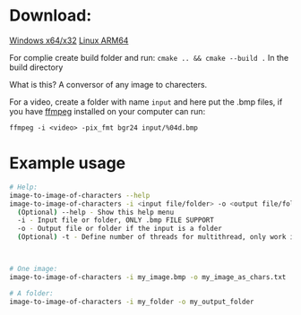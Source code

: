 # Download:
[Windows x64/x32](https://github.com/adriabama06/image-to-image-of-characters/releases/download/v0.0.3/image-to-image-of-characters-Win32bits.exe)
[Linux ARM64](https://github.com/adriabama06/image-to-image-of-characters/releases/download/v0.0.3/image-to-image-of-characters-ARM64)

For complie create build folder and run: `cmake .. && cmake --build .` In the build directory

What is this? A conversor of any image to charecters.

For a video, create a folder with name `input` and here put the .bmp files, if you have [ffmpeg](https://ffmpeg.org/) installed on your computer can run:
```
ffmpeg -i <video> -pix_fmt bgr24 input/%04d.bmp
```

# Example usage

```bash
# Help:
image-to-image-of-characters --help
image-to-image-of-characters -i <input file/folder> -o <output file/folder>
  (Optional) --help - Show this help menu
  -i - Input file or folder, ONLY .bmp FILE SUPPORT
  -o - Output file or folder if the input is a folder
  (Optional) -t - Define number of threads for multithread, only work if the input is a folder



# One image:
image-to-image-of-characters -i my_image.bmp -o my_image_as_chars.txt

# A folder:
image-to-image-of-characters -i my_folder -o my_output_folder
```
